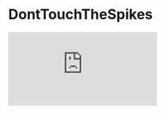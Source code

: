 # DontTouchTheSpikes
<embed src="https://github.com/xLevix/DontTouchTheSpikes/blob/main/Dokumentacja%20Dont%20Touch%20The%20Spikes%20-%20Pawel%20Pauszek.pdf" type="application/pdf">

